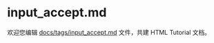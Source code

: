 input_accept.md
===

欢迎您编辑 <a target="__blank" href="https://github.com/jaywcjlove/html-tutorial/blob/main/docs/tags/input_accept.md">docs/tags/input_accept.md</a> 文件，共建 HTML Tutorial 文档。